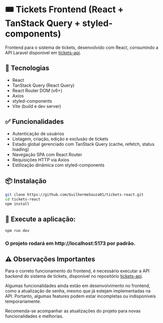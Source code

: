 # 🎟️ Tickets Frontend (React + TanStack Query + styled-components)

Frontend para o sistema de tickets, desenvolvido com React, consumindo a API Laravel disponível em [tickets-api](https://github.com/GuilhermeSouza01/tickets-api).

## 🚀 Tecnologias

- React  
- TanStack Query (React Query)  
- React Router DOM (v6+)  
- Axios  
- styled-components  
- Vite (build e dev server)

## ✅ Funcionalidades
- Autenticação de usuários
- Listagem, criação, edição e exclusão de tickets
- Estado global gerenciado com TanStack Query (cache, refetch, status loading)
- Navegação SPA com React Router
- Requisições HTTP via Axios
- Estilização dinâmica com styled-components

## 📦 Instalação

```bash
git clone https://github.com/GuilhermeSouza01/tickets-react.git
cd tickets-react
npm install
```
## 🔧 Execute a aplicação:
```bash
npm run dev
```
### O projeto rodará em http://localhost:5173 por padrão.

## ⚠️ Observações Importantes

Para o correto funcionamento do frontend, é necessário executar a API backend do sistema de tickets, disponível no repositório [tickets-api](https://github.com/GuilhermeSouza01/tickets-api).

Algumas funcionalidades ainda estão em desenvolvimento no frontend, como a atualização de senha, mesmo que já estejam implementadas na API. Portanto, algumas features podem estar incompletas ou indisponíveis temporariamente.

Recomenda-se acompanhar as atualizações do projeto para novas funcionalidades e melhorias.
